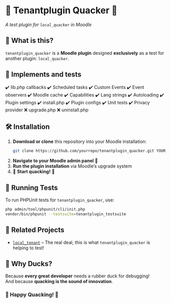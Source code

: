 # 🦆 Tenantplugin Quacker 🦆  
_A test plugin for `local_quacker` in Moodle_  


## 📌 What is this?  
`tenantplugin_quacker` is a **Moodle plugin** designed **exclusively** as a test for another plugin: `local_quacker`.  


## 🚀 Implements and tests
✔️ lib.php callbacks
✔️ Scheduled tasks
✔️ Custom Events
✔️ Event observers
✔️ Moodle cache
✔️ Capabilities
✔️ Lang strings
✔️ Autoloading
✔️ Plugin settings
✔️ install.php
✔️ Plugin configs
✔️ Unit tests
✔️ Privacy provider
❌ upgrade.php
❌ uninstall.php

## 🛠 Installation  
1. **Download or clone** this repository into your Moodle installation:  
   ```sh
   git clone https://github.com/yourrepo/tenantplugin_quacker.git YOUR_MOODLEDATA/tenantplugins/quacker
   ```
2. **Navigate to your Moodle admin panel** 🏫  
3. **Run the plugin installation** via Moodle’s upgrade system  
4. 🦆 **Start quacking!** 🦆  


## 🧪 Running Tests  
To run PHPUnit tests for `tenantplugin_quacker`, use:  

```sh
php admin/tool/phpunit/cli/init.php
vendor/bin/phpunit --testsuite=tenantplugin_testsuite
```

## 🔗 Related Projects  
- [`local_tenant`](https://github.com/linkisensei/local_tenant) – The real deal, this is what `tenantplugin_quacker` is helping to test!  


## 🦆 Why Ducks?  
Because **every great developer** needs a rubber duck for debugging!  
And because **quacking is the sound of innovation**.  



### 🦆 Happy Quacking! 🦆